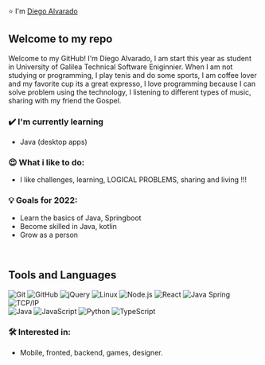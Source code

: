 ⭐️  I'm  [Diego Alvarado](https://diegodvfe-github-io.vercel.app/)
 
## Welcome to my repo
Welcome to my GitHub! I'm Diego Alvarado, I am start this year as student in University of Galilea Technical Software Eniginnier. When I am not studying or programming, I play tenis and do some sports, I am coffee lover and my favorite cup its a great expresso, I love programming because I can solve problem using the technology,  I listening to different types of music, sharing with my friend the Gospel.

### ✔️ I'm currently learning
- Java (desktop apps)

### 😍 What i like to do:
- I like challenges, learning, LOGICAL PROBLEMS, sharing and living !!!

### 💡 Goals for 2022:
- Learn the basics of Java, Springboot
- Become skilled in Java, kotlin
- Grow as a person
<br/>



## Tools and Languages 

![Git](https://img.shields.io/badge/-Git-222222?style=flat&logo=git&logoColor=F05032)
![GitHub](https://img.shields.io/badge/-GitHub-222222?style=flat&logo=github&logoColor=181717)
![jQuery](https://img.shields.io/badge/-jQuery-222222?style=flat&logo=jQuery&logoColor=0769AD)
![Linux](https://img.shields.io/badge/-Linux-222222?style=flat&logo=linux&logoColor=FCC624)
![Node.js](https://img.shields.io/badge/-Node.js-222222?style=flat&logo=node.js&logoColor=339933)
![React](https://img.shields.io/badge/-React-222222?style=flat&logo=React&logoColor=61DAFB)
![Java Spring](https://img.shields.io/badge/-Spring-222222?style=flat&logo=spring&logoColor=6DB33F)
![TCP/IP](https://img.shields.io/badge/-TCP/IP-222222?style=flat&logo=cisco&logoColor=white)
<br/>
![Java](https://img.shields.io/badge/-Java-000000?style=flat&logo=java)
![JavaScript](https://img.shields.io/badge/-JavaScript-000000?style=flat&logo=javascript)
![Python](https://img.shields.io/badge/-Python-000000?style=flat&logo=python)
![TypeScript](https://img.shields.io/badge/-TypeScript-000000?style=flat&logo=typescript)


### 🛠 Interested in:
- Mobile, fronted, backend, games, designer.
